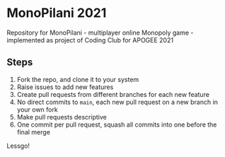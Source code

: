 # MonoPilani 2021
Repository for MonoPilani - multiplayer online Monopoly game - implemented as project of Coding Club for APOGEE 2021

## Steps 
1. Fork the repo, and clone it to your system
2. Raise issues to add new features
3. Create pull requests from different branches for each new feature
4. No direct commits to ```main```, each new pull request on a new branch in your own fork
5. Make pull requests descriptive
6. One commit per pull request, squash all commits into one before the final merge

Lessgo!
